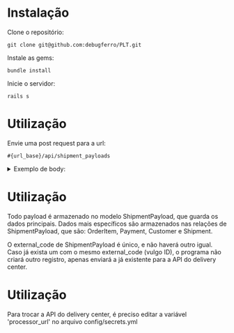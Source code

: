 # Instalação

Clone o repositório:
```
git clone git@github.com:debugferro/PLT.git
```
Instale as gems:
```
bundle install
```
Inicie o servidor:
```
rails s
```
# Utilização

Envie uma post request para a url:
```
#{url_base}/api/shipment_payloads
```
<details>
  <summary>
    Exemplo de body:
  </summary>

```
{
  "id": 9987071,
  "store_id": 282,
  "date_created": "2019-06-24T16:45:32.000-04:00",
  "date_closed": "2019-06-24T16:45:35.000-04:00",
  "last_updated": "2019-06-25T13:26:49.000-04:00",
  "total_amount": 49.9,
  "total_shipping": 5.14,
  "total_amount_with_shipping": 55.04,
  "paid_amount": 55.04,
  "expiration_date": "2019-07-22T16:45:35.000-04:00",
  "total_shipping": 5.14,
  "order_items": [
    {
      "item": {
        "id": "IT4801901403",
        "title": "Produto de Testes"
      },
      "quantity": 1,
      "unit_price": 49.9,
      "full_unit_price": 49.9
    }
  ],
  "payments": [
    {
      "id": 12312313,
      "order_id": 9987071,
      "payer_id": 414138,
      "installments": 1,
      "payment_type": "credit_card",
      "status": "paid",
      "transaction_amount": 49.9,
      "taxes_amount": 0,
      "shipping_cost": 5.14,
      "total_paid_amount": 55.04,
      "installment_amount": 55.04,
      "date_approved": "2019-06-24T16:45:35.000-04:00",
      "date_created": "2019-06-24T16:45:33.000-04:00"
    }
  ],
  "shipping": {
    "id": 43444211797,
    "shipment_type": "shipping",
    "date_created": "2019-06-24T16:45:33.000-04:00",
    "receiver_address": {
      "id": 1051695306,
      "address_line": "Rua Fake de Testes 3454",
      "street_name": "Rua Fake de Testes",
      "street_number": "3454",
      "comment": "teste",
      "zip_code": "85045020",
      "city": {
        "name": "Cidade de Testes"
      },
      "state": {
        "name": "São Paulo"
      },
      "country": {
        "id": "BR",
        "name": "Brasil"
      },
      "neighborhood": {
        "id": null,
        "name": "Vila de Testes"
      },
      "latitude": -23.629037,
      "longitude": -46.712689,
      "receiver_phone": "41999999999"
    }
  },
  "status": "paid",
  "buyer": {
    "id": 136226073,
    "nickname": "JOHN DOE",
    "email": "john@doe.com",
    "phone": {
      "area_code": 41,
      "number": "999999999"
    },
    "first_name": "John",
    "last_name": "Doe",
    "billing_info": {
      "doc_type": "CPF",
      "doc_number": "09487965477"
    }
  }
}
```

</details>

# Utilização

Todo payload é armazenado no modelo ShipmentPayload, que guarda os dados principais. Dados mais específicos são armazenados nas relações de ShipmentPayload, que são: OrderItem, Payment, Customer e Shipment.

O external_code de ShipmentPayload é único, e não haverá outro igual. Caso já exista um com o mesmo external_code (vulgo ID), o programa não criará outro registro, apenas enviará a já existente para a API do delivery center.

# Utilização

Para trocar a API do delivery center, é preciso editar a variável 'processor_url' no arquivo config/secrets.yml
